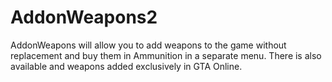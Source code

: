 # AddonWeapons2
AddonWeapons will allow you to add weapons to the game without replacement and buy them in Ammunition in a separate menu. There is also available and weapons added exclusively in GTA Online.
